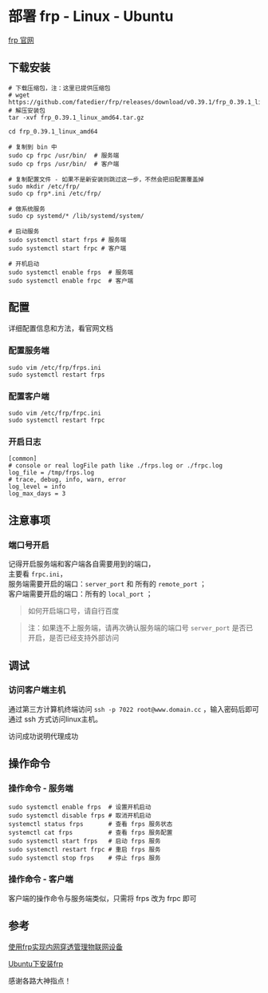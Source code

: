 # 部署 frp - Linux - Ubuntu

[frp 官网](https://gofrp.org/)

## 下载安装
```
# 下载压缩包，注：这里已提供压缩包
# wget https://github.com/fatedier/frp/releases/download/v0.39.1/frp_0.39.1_linux_arm64.tar.gz
# 解压安装包
tar -xvf frp_0.39.1_linux_amd64.tar.gz

cd frp_0.39.1_linux_amd64

# 复制到 bin 中
sudo cp frpc /usr/bin/  # 服务端
sudo cp frps /usr/bin/  # 客户端

# 复制配置文件 - 如果不是新安装则跳过这一步，不然会把旧配置覆盖掉
sudo mkdir /etc/frp/
sudo cp frp*.ini /etc/frp/

# 做系统服务
sudo cp systemd/* /lib/systemd/system/

# 启动服务
sudo systemctl start frps # 服务端
sudo systemctl start frpc # 客户端

# 开机启动
sudo systemctl enable frps  # 服务端
sudo systemctl enable frpc  # 客户端
```

## 配置
详细配置信息和方法，看官网文档
### 配置服务端
```
sudo vim /etc/frp/frps.ini
sudo systemctl restart frps
```

### 配置客户端
```
sudo vim /etc/frp/frpc.ini
sudo systemctl restart frpc
```

### 开启日志
```
[common]
# console or real logFile path like ./frps.log or ./frpc.log
log_file = /tmp/frps.log
# trace, debug, info, warn, error
log_level = info
log_max_days = 3
```


## 注意事项

### 端口号开启
记得开启服务端和客户端各自需要用到的端口，  
主要看 `frpc.ini`，  
服务端需要开启的端口：`server_port` 和 所有的 `remote_port` ；  
客户端需要开启的端口：所有的 `local_port` ；  

> 如何开启端口号，请自行百度

> 注：如果连不上服务端，请再次确认服务端的端口号 `server_port` 是否已开启，是否已经支持外部访问


## 调试

### 访问客户端主机
通过第三方计算机终端访问 `ssh -p 7022 root@www.domain.cc` ，输入密码后即可通过 ssh 方式访问linux主机。 

访问成功说明代理成功

## 操作命令
### 操作命令 - 服务端
```
sudo systemctl enable frps  # 设置开机启动
sudo systemctl disable frps # 取消开机启动
systemctl status frps       # 查看 frps 服务状态
systemctl cat frps          # 查看 frps 服务配置
sudo systemctl start frps   # 启动 frps 服务
sudo systemctl restart frpc # 重启 frps 服务
sudo systemctl stop frps    # 停止 frps 服务
```

### 操作命令 - 客户端
客户端的操作命令与服务端类似，只需将 frps 改为 frpc 即可



## 参考

[使用frp实现内网穿透管理物联网设备](https://zhuanlan.zhihu.com/p/339604145)

[Ubuntu下安装frp](https://zhuanlan.zhihu.com/p/262533456)


感谢各路大神指点！